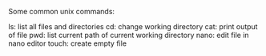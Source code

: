 Some common unix commands:

ls: list all files and directories
cd: change working directory
cat: print output of file
pwd: list current path of current working directory
nano: edit file in nano editor
touch: create empty file
